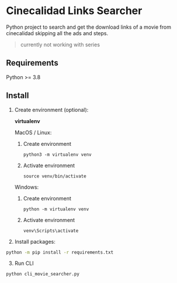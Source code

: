 # Cinecalidad Links Searcher
Python project to search and get the download links of a movie from cinecalidad skipping all the ads and steps.

> currently not working with series

## Requirements
Python >= 3.8

## Install
1. Create environment (optional):

    **virtualenv**

    MacOS / Linux:

    1. Create environment
        ```
        python3 -m virtualenv venv
        ```
    2. Activate environment
        ```
        source venv/bin/activate
        ```

    Windows:

    1. Create environment
        ```
        python -m virtualenv venv
        ```
    2. Activate environment
        ```
        venv\Scripts\activate
        ```


2. Install packages:
```bash
python -m pip install -r requirements.txt
```
3. Run CLI
```bash
python cli_movie_searcher.py
```
